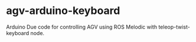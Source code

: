 # agv-arduino-keyboard
Arduino Due code for controlling AGV using ROS Melodic with teleop-twist-keyboard node.
